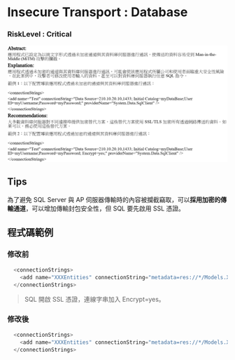 # Insecure Transport : Database

### RiskLevel : Critical

![Insecure Transport : Database](/Fortify/Critical/Insecure_Transport_Database/Insecure_Transport_Database.png "Insecure Transport : Database")

## Tips
為了避免 SQL Server 與 AP 伺服器傳輸時的內容被攔截竊取，可以**採用加密的傳輸通道**，可以增加傳輸封包安全性，但 SQL 要先啟用 SSL 憑證。

## 程式碼範例

### 修改前

``` C#
  <connectionStrings>
    <add name="XXXEntities" connectionString="metadata=res://*/Models.XXX.csdl|res://*/Models.XXX.ssdl|res://*/Models.XXX.msl;provider=System.Data.SqlClient;provider connection string='data source=&quot;資料庫來源&quot;;initial catalog=XXX;persist security info=True;user id=使用者帳號;password=使用者密碼;MultipleActiveResultSets=True;App=EntityFramework'" providerName="System.Data.EntityClient" />
  </connectionStrings>
```

> SQL 開啟 SSL 憑證，連線字串加入 Encrypt=yes。

### 修改後

```C#
  <connectionStrings>
    <add name="XXXEntities" connectionString="metadata=res://*/Models.XXX.csdl|res://*/Models.XXX.ssdl|res://*/Models.ESTAMP.msl;provider=System.Data.SqlClient;provider connection string='data source=&quot;資料庫來源&quot;;initial catalog=XXX;persist security info=True;user id=使用者帳號;password=使用者密碼;MultipleActiveResultSets=True;Encrypt=yes;App=EntityFramework'" providerName="System.Data.EntityClient" />
  </connectionStrings>
```